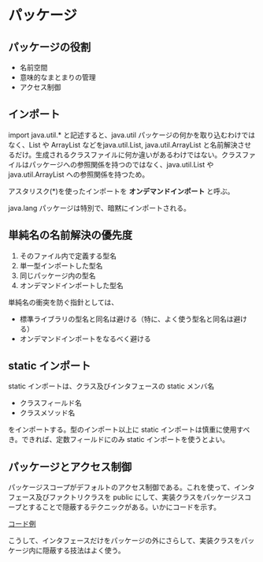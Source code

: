 # パッケージ

## パッケージの役割

* 名前空間
* 意味的なまとまりの管理
* アクセス制御

## インポート

import java.util.* と記述すると、java.util パッケージの何かを取り込むわけではなく、List や ArrayList などをjava.util.List, java.util.ArrayList と名前解決させるだけ。生成されるクラスファイルに何か違いがあるわけではない。クラスファイルはパッケージへの参照関係を持つのではなく、java.util.List や java.util.ArrayList への参照関係を持つため。

アスタリスク(*)を使ったインポートを **オンデマンドインポート** と呼ぶ。

java.lang パッケージは特別で、暗黙にインポートされる。

## 単純名の名前解決の優先度

1. そのファイル内で定義する型名
2. 単一型インポートした型名
3. 同じパッケージ内の型名
4. オンデマンドインポートした型名

単純名の衝突を防ぐ指針としては、

* 標準ライブラリの型名と同名は避ける（特に、よく使う型名と同名は避ける）
* オンデマンドインポートをなるべく避ける

## static インポート

static インポートは、クラス及びインタフェースの static メンバ名

* クラスフィールド名
* クラスメソッド名

をインポートする。型のインポート以上に static インポートは慎重に使用すべき。できれば、定数フィールドにのみ static インポートを使うとよい。

## パッケージとアクセス制御

パッケージスコープがデフォルトのアクセス制御である。これを使って、インタフェース及びファクトリクラスを public にして、実装クラスをパッケージスコープとすることで隠蔽するテクニックがある。いかにコードを示す。

[コード例](../../../../../commits/5bd0197ae3e0b35388a7f9e6a41810699e94be1b)

こうして、インタフェースだけをパッケージの外にさらして、実装クラスをパッケージ内に隠蔽する技法はよく使う。
